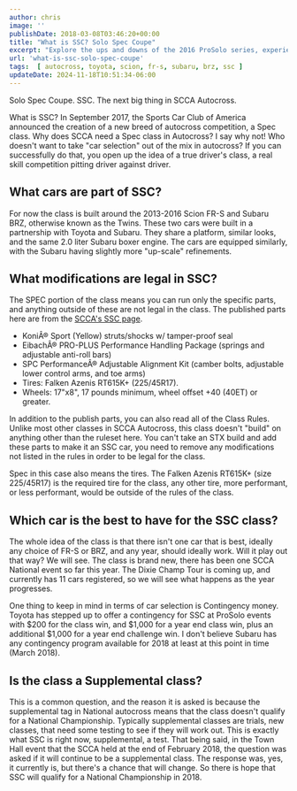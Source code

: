 ```yaml
---
author: chris
image: ''
publishDate: 2018-03-08T03:46:20+00:00
title: "What is SSC? Solo Spec Coupe"
excerpt: "Explore the ups and downs of the 2016 ProSolo series, experiences with the 350Z car, and anticipation for the upcoming finale and SoloNationals."
url: 'what-is-ssc-solo-spec-coupe'
tags:  [ autocross, toyota, scion, fr-s, subaru, brz, ssc ] 
updateDate: 2024-11-18T10:51:34-06:00
---
```


Solo Spec Coupe. SSC. The next big thing in SCCA Autocross.

What is SSC? In September 2017, the Sports Car Club of America announced the creation of a new breed of autocross competition, a Spec class. Why does SCCA need a Spec class in Autocross? I say why not! Who doesn't want to take "car selection" out of the mix in autocross? If you can successfully do that, you open up the idea of a true driver's class, a real skill competition pitting driver against driver.

## What cars are part of SSC?

For now the class is built around the 2013-2016 Scion FR-S and Subaru BRZ, otherwise known as the Twins. These two cars were built in a partnership with Toyota and Subaru. They share a platform, similar looks, and the same 2.0 liter Subaru boxer engine. The cars are equipped similarly, with the Subaru having slightly more "up-scale" refinements.

## What modifications are legal in SSC?

The SPEC portion of the class means you can run only the specific parts, and anything outside of these are not legal in the class. The published parts here are from the [SCCA's SSC page](https://www.scca.com/ssc).

- KoniÂ® Sport (Yellow) struts/shocks w/ tamper-proof seal
- EibachÂ® PRO-PLUS Performance Handling Package (springs and adjustable anti-roll bars)
- SPC PerformanceÂ® Adjustable Alignment Kit (camber bolts, adjustable lower control arms, and toe arms)
- Tires: Falken Azenis RT615K+ (225/45R17).
- Wheels: 17"x8", 17 pounds minimum, wheel offset +40 (40ET) or greater.

In addition to the publish parts, you can also read all of the Class Rules. Unlike most other classes in SCCA Autocross, this class doesn't "build" on anything other than the ruleset here. You can't take an STX build and add these parts to make it an SSC car, you need to remove any modifications not listed in the rules in order to be legal for the class.

Spec in this case also means the tires. The Falken Azenis RT615K+ (size 225/45R17) is the required tire for the class, any other tire, more performant, or less performant, would be outside of the rules of the class.

## Which car is the best to have for the SSC class?

The whole idea of the class is that there isn't one car that is best, ideally any choice of FR-S or BRZ, and any year, should ideally work. Will it play out that way? We will see. The class is brand new, there has been one SCCA National event so far this year. The Dixie Champ Tour is coming up, and currently has 11 cars registered, so we will see what happens as the year progresses.

One thing to keep in mind in terms of car selection is Contingency money. Toyota has stepped up to offer a contingency for SSC at ProSolo events with $200 for the class win, and $1,000 for a year end class win, plus an additional $1,000 for a year end challenge win. I don't believe Subaru has any contingency program available for 2018 at least at this point in time (March 2018).

## Is the class a Supplemental class?

This is a common question, and the reason it is asked is because the supplemental tag in National autocross means that the class doesn't qualify for a National Championship. Typically supplemental classes are trials, new classes, that need some testing to see if they will work out.  This is exactly what SSC is right now, supplemental, a test. That being said, in the Town Hall event that the SCCA held at the end of February 2018, the question was asked if it will continue to be a supplemental class. The response was, yes, it currently is, but there's a chance that will change. So there is hope that SSC will qualify for a National Championship in 2018.
